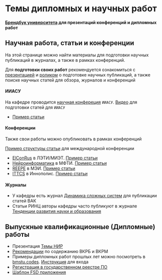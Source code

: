 # Темы дипломных и научных работ

#### [Брендбук университета](https://bmstu.ru/about/brandbook) для презентаций конференций и дипломных работ

## Научная работа, статьи и конференции

На этой странице можно найти материалы для подготовки научных публикаций в журналах, а также в рамках конференций.

Для **подготовки своих работ** рекомендуется ознакомиться с [презентацией](docs/Scientific%20articles.pdf) и [роликом](https://www.youtube.com/watch?v=eoJR4g9XxLE) о подготовке научных публикаций, а также поиске научных статей для обзора, журналов и конференций

#### ИИАСУ
На кафедре проводится [научная конфереция](http://iiasu23.bmstu.ru/ru/) `ИИАСУ`. [Видео](https://www.youtube.com/watch?v=Qulq6_1vpzA&list=PLLELLTvDgUQ9yP7IeVDy3gZagzPKhLGDt&index=2) для подготовки статей для `ИИАСУ`

- [Пример статьи](Articles/IIASU.pdf)

#### Конференции
Также свои работы можно опубликовать в рамках конференций 

[Пример структуры статьи](Example.md) для международной конференции 

- [ElConRus](http://ieee.spb.ru/index.php?option=com_content&view=article&id=178:elconrus-2022&catid=42:hot-news) в ЛЭТИ/МИЭТ. [Пример статьи](Articles/ElConRus.pdf)
- [Нейроинформатика](http://neuroinfo.ru/index.php/ru/) в МФТИ. [Пример статьи](Articles/Neuroinformatics.pdf)
- [REEPE](https://reepe.mpei.ru/IEEE/Pages/default.aspx) в МЭИ. [Пример статьи](Articles/REEPE.pdf)
- [ITTCS](https://easychair.org/cfp/ITTCS22) в Иннополис. [Пример статьи](Articles/ITTCS.pdf)

#### Журналы
- У кафедры есть журнал [Динамика сложных систем](http://radiotec.ru/ru/journal/Dynamics_of_Difficult_Systems–XXI_century) для публикации статей ВАК
- Статьи РИНЦ авторы кафедры часто публикуют в журнале [Тенденции развития науки и образования](https://ljournal.org/recenziruemyj-nauchnyj-zhurnal-tendencii-razvitiya-nauki-i-obrazovaniya-96-04-2023-rinc-doi/)


## Выпускные квалификационные (Дипломные) работы

- Презентация [Темы НИР](docs/Темы%20НИР.pdf)
- [Рекомендации](https://docs.google.com/document/d/1K_LQ0wGEdmgLYuWCgUGan8FSgb9CpxGQ8ud1QzYTcSs/edit) по содержанию ВКРБ и ВКРМ
- Примеры дипломных работ прошлых лет можно посмотреть в [bmstu.codes](https://bmstu.codes/iu5/dissertations). [Инструкция](/Detailes/gitlab.md) для входа
- [Регистрация в государственном реестре ПО](https://rospatent.gov.ru/ru/stateservices/gosudarstvennaya-registraciya-programmy-dlya-elektronnyh-vychislitelnyh-mashin-ili-bazy-dannyh-i-vydacha-svidetelstv-o-gosudarstvennoy-registracii-programmy-dlya-elektronnyh-vychislitelnyh-mashin-ili-bazy-dannyh-ih-dublikatov)
- [Шаблон FSD приложения](https://projects.iu5.bmstu.ru/iu5/infrastructure/department-services/templates/react)


